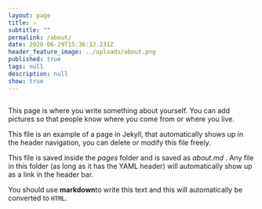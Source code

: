 ```yaml
---
layout: page
title: ⤴
subtitle: ""
permalink: /about/
date: 2020-06-29T15:36:12.231Z
header_feature_image: ../uploads/about.png
published: true
tags: null
description: null
show: true
---
```

![]()

This page is where you write something about yourself. You can add pictures so that people know where you come from or where you live.

This file is an example of a page in Jekyll, that automatically shows up in the header navigation, you can delete or modify this file freely.

This file is saved inside the *pages* folder and is saved as *about.md* . Any file in this folder (as long as it has  the YAML header) will automatically show up as a link in the header bar.

You should use **markdown**to write this text and this will automatically be converted to `HTML`.